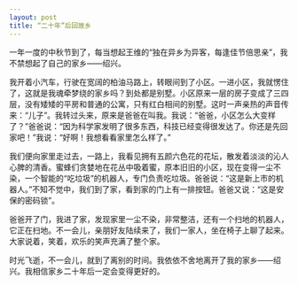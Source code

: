```yaml
---
layout: post
title: “二十年”后回故乡
---
```



一年一度的中秋节到了，每当想起王维的“独在异乡为异客，每逢佳节倍思亲”，我不禁想起了自己的家乡——绍兴。

我开着小汽车，行驶在宽阔的柏油马路上，转眼间到了小区。一进小区，我就愣住了，这就是我魂牵梦绕的家乡吗？到处都是别墅。小区原来一层的房子变成了三四层，没有矮矮的平房和普通的公寓，只有红白相间的别墅。这时一声亲热的声音传来：“儿子”。我转过头来，原来是爸爸在叫我。我说：“爸爸，小区怎么大变样了？”爸爸说：“因为科学家发明了很多东西，科技已经变得很发达了。你还是先回家吧！”我说：“好啊！我想看看家里怎么样了。”

我们便向家里走过去，一路上，我看见拥有五颜六色花的花坛，散发着淡淡的沁人心脾的清香。蜜蜂们贪婪地在花丛中吸着蜜，原本旧旧的小区，现在变得一尘不染，一个智能的“吃垃圾”的机器人，专门负责吃垃圾。爸爸说：“这是新上市的机器人。”不知不觉中，我们到了家，看到家的门上有一排按钮。爸爸又说：“这是安保的密码锁”。

爸爸开了门，我进了家，发现家里一尘不染，非常整洁，还有一个扫地的机器人，它正在扫地。不一会儿，亲朋好友陆续来了，我们一家人，坐在椅子上聊了起来。大家说着，笑着，欢乐的笑声充满了整个家。

时光飞逝，不一会儿，就到了离别的时间。我依依不舍地离开了我的家乡——绍兴。我相信家乡二十年后一定会变得更好的。
